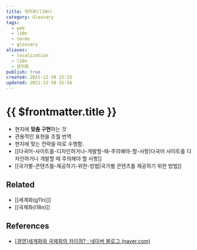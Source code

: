```yaml
---
title: 현지화(l10n)
category: Glossary
tags:
  - web
  - l10n
  - terms
  - glossary
aliases:
  - localization
  - l10n
  - 현지화
publish: true
created: 2021-12-30 15:33
updated: 2021-12-30 15:34
---
```


# {{ $frontmatter.title }}

- 현지에 **맞춤 구현**하는 것
- 관용적인 표현을 초월 번역
- 현지에 맞는 전략을 따로 수행함.
- [[다국어-사이트를-디자인하거나-개발할-때-주의해야-할-사항|다국어 사이트를 디자인하거나 개발할 때 주의해야 할 사항]]
- [[국가별-콘텐츠를-제공하기-위한-방법|국가별 콘텐츠를 제공하기 위한 방법]]

## Related

- [[세계화(g11n)]]
- [[국제화(i18n)]]

## References

- [[경영]세계화와 국제화의 차이점? : 네이버 블로그 (naver.com)](https://m.blog.naver.com/PostView.naver?isHttpsRedirect=true&blogId=ooyyrr1004&logNo=220858440465)

